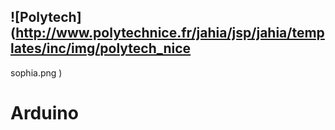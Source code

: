 ![Polytech](http://www.polytechnice.fr/jahia/jsp/jahia/templates/inc/img/polytech_nice
-
sophia.png
)
# Arduino
